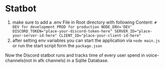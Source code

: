 # Statbot
1. make sure to add a .env File in Root directory with following Content:
`# DEV for development PROD for production
NODE_ENV='DEV'
DISCORD_TOKEN="place-your-discord-token-here"
SERVER_ID="place-your-server-id-here"
CLIENT_ID="place-your-client-id-here" `
2. after setting env variables you can start the application via `node main.js` or run the start script form the `package.json`

Now the Discord statbot runs and tracks time of every user spend in voice-channels(not in afk channels) in a Sqlite Database.
